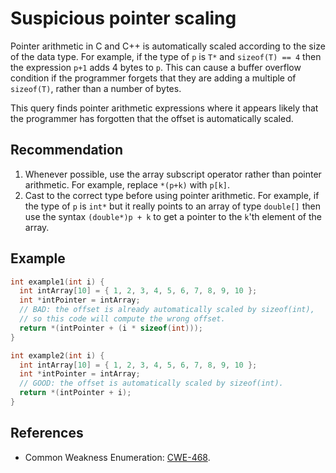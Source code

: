 # Suspicious pointer scaling
Pointer arithmetic in C and C++ is automatically scaled according to the size of the data type. For example, if the type of `p` is `T*` and `sizeof(T) == 4` then the expression `p+1` adds 4 bytes to `p`. This can cause a buffer overflow condition if the programmer forgets that they are adding a multiple of `sizeof(T)`, rather than a number of bytes.

This query finds pointer arithmetic expressions where it appears likely that the programmer has forgotten that the offset is automatically scaled.


## Recommendation
1. Whenever possible, use the array subscript operator rather than pointer arithmetic. For example, replace `*(p+k)` with `p[k]`.
1. Cast to the correct type before using pointer arithmetic. For example, if the type of `p` is `int*` but it really points to an array of type `double[]` then use the syntax `(double*)p + k` to get a pointer to the `k`'th element of the array.

## Example

```cpp
int example1(int i) {
  int intArray[10] = { 1, 2, 3, 4, 5, 6, 7, 8, 9, 10 };
  int *intPointer = intArray;
  // BAD: the offset is already automatically scaled by sizeof(int),
  // so this code will compute the wrong offset.
  return *(intPointer + (i * sizeof(int)));
}

int example2(int i) {
  int intArray[10] = { 1, 2, 3, 4, 5, 6, 7, 8, 9, 10 };
  int *intPointer = intArray;
  // GOOD: the offset is automatically scaled by sizeof(int).
  return *(intPointer + i);
}

```

## References
* Common Weakness Enumeration: [CWE-468](https://cwe.mitre.org/data/definitions/468.html).
